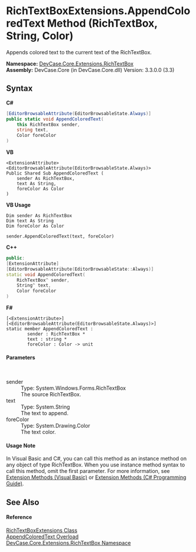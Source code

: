 # RichTextBoxExtensions.AppendColoredText Method (RichTextBox, String, Color)
 

Appends colored text to the current text of the RichTextBox.

**Namespace:**&nbsp;<a href="N_DevCase_Core_Extensions_RichTextBox">DevCase.Core.Extensions.RichTextBox</a><br />**Assembly:**&nbsp;DevCase.Core (in DevCase.Core.dll) Version: 3.3.0.0 (3.3)

## Syntax

**C#**<br />
``` C#
[EditorBrowsableAttribute(EditorBrowsableState.Always)]
public static void AppendColoredText(
	this RichTextBox sender,
	string text,
	Color foreColor
)
```

**VB**<br />
``` VB
<ExtensionAttribute>
<EditorBrowsableAttribute(EditorBrowsableState.Always)>
Public Shared Sub AppendColoredText ( 
	sender As RichTextBox,
	text As String,
	foreColor As Color
)
```

**VB Usage**<br />
``` VB Usage
Dim sender As RichTextBox
Dim text As String
Dim foreColor As Color

sender.AppendColoredText(text, foreColor)
```

**C++**<br />
``` C++
public:
[ExtensionAttribute]
[EditorBrowsableAttribute(EditorBrowsableState::Always)]
static void AppendColoredText(
	RichTextBox^ sender, 
	String^ text, 
	Color foreColor
)
```

**F#**<br />
``` F#
[<ExtensionAttribute>]
[<EditorBrowsableAttribute(EditorBrowsableState.Always)>]
static member AppendColoredText : 
        sender : RichTextBox * 
        text : string * 
        foreColor : Color -> unit 

```


#### Parameters
&nbsp;<dl><dt>sender</dt><dd>Type: System.Windows.Forms.RichTextBox<br />The source RichTextBox.</dd><dt>text</dt><dd>Type: System.String<br />The text to append.</dd><dt>foreColor</dt><dd>Type: System.Drawing.Color<br />The text color.</dd></dl>

#### Usage Note
In Visual Basic and C#, you can call this method as an instance method on any object of type RichTextBox. When you use instance method syntax to call this method, omit the first parameter. For more information, see <a href="https://docs.microsoft.com/dotnet/visual-basic/programming-guide/language-features/procedures/extension-methods">Extension Methods (Visual Basic)</a> or <a href="https://docs.microsoft.com/dotnet/csharp/programming-guide/classes-and-structs/extension-methods">Extension Methods (C# Programming Guide)</a>.

## See Also


#### Reference
<a href="T_DevCase_Core_Extensions_RichTextBox_RichTextBoxExtensions">RichTextBoxExtensions Class</a><br /><a href="Overload_DevCase_Core_Extensions_RichTextBox_RichTextBoxExtensions_AppendColoredText">AppendColoredText Overload</a><br /><a href="N_DevCase_Core_Extensions_RichTextBox">DevCase.Core.Extensions.RichTextBox Namespace</a><br />